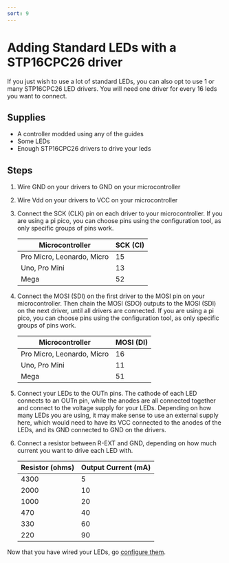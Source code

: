 ```yaml
---
sort: 9
---
```


# Adding Standard LEDs with a STP16CPC26 driver

If you just wish to use a lot of standard LEDs, you can also opt to use 1 or many STP16CPC26 LED drivers. You will need one driver for every 16 leds you want to connect.

## Supplies

- A controller modded using any of the guides
- Some LEDs
- Enough STP16CPC26 drivers to drive your leds

## Steps

1. Wire GND on your drivers to GND on your microcontroller
2. Wire Vdd on your drivers to VCC on your microcontroller
3. Connect the SCK (CLK) pin on each driver to your microcontroller.
   If you are using a pi pico, you can choose pins using the configuration tool, as only specific groups of pins work.

   | Microcontroller            | SCK (CI) |
   | -------------------------- | -------- |
   | Pro Micro, Leonardo, Micro | 15       |
   | Uno, Pro Mini              | 13       |
   | Mega                       | 52       |

4. Connect the MOSI (SDI) on the first driver to the MOSI pin on your microcontroller. Then chain the MOSI (SDO) outputs to the MOSI (SDI) on the next driver, until all drivers are connected.
   If you are using a pi pico, you can choose pins using the configuration tool, as only specific groups of pins work.

   | Microcontroller            | MOSI (DI) |
   | -------------------------- | --------- |
   | Pro Micro, Leonardo, Micro | 16        |
   | Uno, Pro Mini              | 11        |
   | Mega                       | 51        |

5. Connect your LEDs to the OUTn pins. The cathode of each LED connects to an OUTn pin, while the anodes are all connected together and connect to the voltage supply for your LEDs. Depending on how many LEDs you are using, it may make sense to use an external supply here, which would need to have its VCC connected to the anodes of the LEDs, and its GND connected to GND on the drivers.
6. Connect a resistor between R-EXT and GND, depending on how much current you want to drive each LED with.

   | Resistor (ohms) | Output Current (mA) |
   | --------------- | ------------------- |
   | 4300            | 5                   |
   | 2000            | 10                  |
   | 1000            | 20                  |
   | 470             | 40                  |
   | 330             | 60                  |
   | 220             | 90                  |

Now that you have wired your LEDs, go [configure them](https://santroller.tangentmc.net/tool/using.html).
